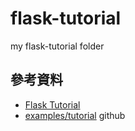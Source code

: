 # flask-tutorial
my flask-tutorial folder

## 參考資料
  * [Flask Tutorial](https://flask.palletsprojects.com/en/2.0.x/tutorial/#tutorial)
  * [examples/tutorial](https://github.com/pallets/flask/tree/main/examples/tutorial) github
